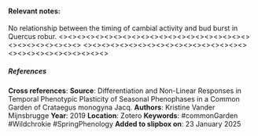 #### **Relevant notes**:
No relationship between the timing of cambial activity and bud burst in Quercus robur.
<><><><><><><><><><><><><><><><><><><><><><><><><><><><><>
<><><><><><><><><><><><><><><><><><><><><><><><><><><><><>
##### References
**Cross references**: 
**Source**: Differentiation and Non-Linear Responses in Temporal Phenotypic Plasticity of Seasonal Phenophases in a Common Garden of Crataegus monogyna Jacq.
**Authors**: Kristine Vander Mijnsbrugge
**Year**: 2019
**Location**: Zotero
**Keywords**: #commonGarden #Wildchrokie #SpringPhenology 
**Added to slipbox on**: 23 January 2025
